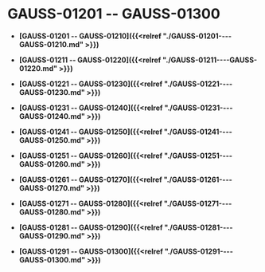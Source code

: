 # GAUSS-01201 -- GAUSS-01300

-   **[GAUSS-01201 -- GAUSS-01210]({{<relref "./GAUSS-01201----GAUSS-01210.md" >}})**  

-   **[GAUSS-01211 -- GAUSS-01220]({{<relref "./GAUSS-01211----GAUSS-01220.md" >}})**  

-   **[GAUSS-01221 -- GAUSS-01230]({{<relref "./GAUSS-01221----GAUSS-01230.md" >}})**  

-   **[GAUSS-01231 -- GAUSS-01240]({{<relref "./GAUSS-01231----GAUSS-01240.md" >}})**  

-   **[GAUSS-01241 -- GAUSS-01250]({{<relref "./GAUSS-01241----GAUSS-01250.md" >}})**  

-   **[GAUSS-01251 -- GAUSS-01260]({{<relref "./GAUSS-01251----GAUSS-01260.md" >}})**  

-   **[GAUSS-01261 -- GAUSS-01270]({{<relref "./GAUSS-01261----GAUSS-01270.md" >}})**  

-   **[GAUSS-01271 -- GAUSS-01280]({{<relref "./GAUSS-01271----GAUSS-01280.md" >}})**  

-   **[GAUSS-01281 -- GAUSS-01290]({{<relref "./GAUSS-01281----GAUSS-01290.md" >}})**  

-   **[GAUSS-01291 -- GAUSS-01300]({{<relref "./GAUSS-01291----GAUSS-01300.md" >}})**  


